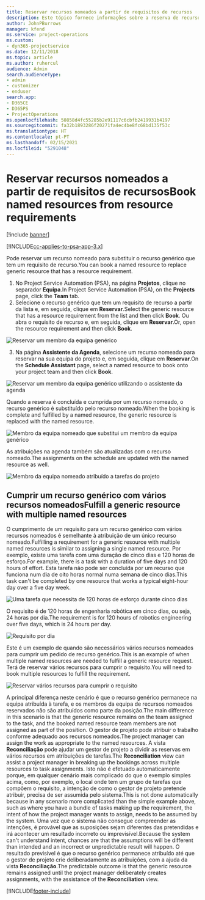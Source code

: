 ```yaml
---
title: Reservar recursos nomeados a partir de requisitos de recursos
description: Este tópico fornece informações sobre a reserva de recursos nomeados para um requisito de recurso genérico.
author: JohnPBurrows
manager: kfend
ms.service: project-operations
ms.custom:
- dyn365-projectservice
ms.date: 12/11/2018
ms.topic: article
ms.author: ruhercul
audience: Admin
search.audienceType:
- admin
- customizer
- enduser
search.app:
- D365CE
- D365PS
- ProjectOperations
ms.openlocfilehash: 50858d4fc55285b2e91117c6cbfb2419931b4197
ms.sourcegitcommit: fa32b1893286f20271fa4ec4be8fc68bd135f53c
ms.translationtype: HT
ms.contentlocale: pt-PT
ms.lasthandoff: 02/15/2021
ms.locfileid: "5291048"
---
```

# <a name="book-named-resources-from-resource-requirements"></a><span data-ttu-id="8f3e6-103">Reservar recursos nomeados a partir de requisitos de recursos</span><span class="sxs-lookup"><span data-stu-id="8f3e6-103">Book named resources from resource requirements</span></span>

[!include [banner](../includes/psa-now-project-operations.md)]

[!INCLUDE[cc-applies-to-psa-app-3.x](../includes/cc-applies-to-psa-app-3x.md)]

<span data-ttu-id="8f3e6-104">Pode reservar um recurso nomeado para substituir o recurso genérico que tem um requisito de recurso.</span><span class="sxs-lookup"><span data-stu-id="8f3e6-104">You can book a named resource to replace generic resource that has a resource requirement.</span></span>

1. <span data-ttu-id="8f3e6-105">No Project Service Automation (PSA), na página **Projetos**, clique no separador **Equipa**.</span><span class="sxs-lookup"><span data-stu-id="8f3e6-105">In Project Service Automation (PSA), on the **Projects** page, click the **Team** tab.</span></span>
2. <span data-ttu-id="8f3e6-106">Selecione o recurso genérico que tem um requisito de recurso a partir da lista e, em seguida, clique em **Reservar**.</span><span class="sxs-lookup"><span data-stu-id="8f3e6-106">Select the generic resource that has a resource requirement from the list and then click **Book**.</span></span> <span data-ttu-id="8f3e6-107">Ou abra o requisito de recurso e, em seguida, clique em **Reservar**.</span><span class="sxs-lookup"><span data-stu-id="8f3e6-107">Or, open the resource requirement and then click **Book**.</span></span>


![Reservar um membro da equipa genérico](media/RM-how-to-14.png)


3. <span data-ttu-id="8f3e6-109">Na página **Assistente da Agenda**, selecione um recurso nomeado para reservar na sua equipa do projeto e, em seguida, clique em **Reservar**.</span><span class="sxs-lookup"><span data-stu-id="8f3e6-109">On the **Schedule Assistant** page, select a named resource to book onto your project team and then click **Book**.</span></span>

![Reservar um membro da equipa genérico utilizando o assistente da agenda](media/RM-how-to-15.png)

<span data-ttu-id="8f3e6-111">Quando a reserva é concluída e cumprida por um recurso nomeado, o recurso genérico é substituído pelo recurso nomeado.</span><span class="sxs-lookup"><span data-stu-id="8f3e6-111">When the booking is complete and fulfilled by a named resource, the generic resource is replaced with the named resource.</span></span>

![Membro da equipa nomeado que substitui um membro da equipa genérico](media/RM-how-to-16.png)

<span data-ttu-id="8f3e6-113">As atribuições na agenda também são atualizadas com o recurso nomeado.</span><span class="sxs-lookup"><span data-stu-id="8f3e6-113">The assignments on the schedule are updated with the named resource as well.</span></span>

![Membro da equipa nomeado atribuído a tarefas do projeto](media/RM-how-to-17.png)

## <a name="fulfill-a-generic-resource-with-multiple-named-resources"></a><span data-ttu-id="8f3e6-115">Cumprir um recurso genérico com vários recursos nomeados</span><span class="sxs-lookup"><span data-stu-id="8f3e6-115">Fulfill a generic resource with multiple named resources</span></span>
<span data-ttu-id="8f3e6-116">O cumprimento de um requisito para um recurso genérico com vários recursos nomeados é semelhante à atribuição de um único recurso nomeado.</span><span class="sxs-lookup"><span data-stu-id="8f3e6-116">Fulfilling a requirement for a generic resource with multiple named resources is similar to assigning a single named resource.</span></span> <span data-ttu-id="8f3e6-117">Por exemplo, existe uma tarefa com uma duração de cinco dias e 120 horas de esforço.</span><span class="sxs-lookup"><span data-stu-id="8f3e6-117">For example, there is a task with a duration of five days and 120 hours of effort.</span></span> <span data-ttu-id="8f3e6-118">Esta tarefa não pode ser concluída por um recurso que funciona num dia de oito horas normal numa semana de cinco dias.</span><span class="sxs-lookup"><span data-stu-id="8f3e6-118">This task can't be completed by one resource that works a typical eight-hour day over a five day week.</span></span> 

![Uma tarefa que necessita de 120 horas de esforço durante cinco dias](media/RM-how-to-21.png)

<span data-ttu-id="8f3e6-120">O requisito é de 120 horas de engenharia robótica em cinco dias, ou seja, 24 horas por dia.</span><span class="sxs-lookup"><span data-stu-id="8f3e6-120">The requirement is for 120 hours of robotics engineering over five days, which is 24 hours per day.</span></span>

![Requisito por dia](media/RM-how-to-22.png)

<span data-ttu-id="8f3e6-122">Este é um exemplo de quando são necessários vários recursos nomeados para cumprir um pedido de recurso genérico.</span><span class="sxs-lookup"><span data-stu-id="8f3e6-122">This is an example of when multiple named resources are needed to fulfill a generic resource request.</span></span> <span data-ttu-id="8f3e6-123">Terá de reservar vários recursos para cumprir o requisito.</span><span class="sxs-lookup"><span data-stu-id="8f3e6-123">You will need to book multiple resources to fulfill the requirement.</span></span>

![Reservar vários recursos para cumprir o requisito](media/RM-how-to-23.png)

<span data-ttu-id="8f3e6-125">A principal diferença neste cenário é que o recurso genérico permanece na equipa atribuída à tarefa, e os membros da equipa de recursos nomeados reservados não são atribuídos como parte da posição.</span><span class="sxs-lookup"><span data-stu-id="8f3e6-125">The main difference in this scenario is that the generic resource remains on the team assigned to the task, and the booked named resource team members are not assigned as part of the position.</span></span> <span data-ttu-id="8f3e6-126">O gestor de projeto pode atribuir o trabalho conforme adequado aos recursos nomeados.</span><span class="sxs-lookup"><span data-stu-id="8f3e6-126">The project manager can assign the work as appropriate to the named resources.</span></span> <span data-ttu-id="8f3e6-127">A vista **Reconciliação** pode ajudar um gestor de projeto a dividir as reservas em vários recursos em atribuições de tarefas.</span><span class="sxs-lookup"><span data-stu-id="8f3e6-127">The **Reconciliation** view can assist a project manager in breaking up the bookings across multiple resources to task assignments.</span></span> <span data-ttu-id="8f3e6-128">Isto não é efetuado automaticamente porque, em qualquer cenário mais complicado do que o exemplo simples acima, como, por exemplo, o local onde tem um grupo de tarefas que compõem o requisito, a intenção de como o gestor de projeto pretende atribuir, precisa de ser assumida pelo sistema.</span><span class="sxs-lookup"><span data-stu-id="8f3e6-128">This is not done automatically because in any scenario more complicated than the simple example above, such as where you have a bundle of tasks making up the requirement, the intent of how the project manager wants to assign, needs to be assumed by the system.</span></span> <span data-ttu-id="8f3e6-129">Uma vez que o sistema não consegue compreender as intenções, é provável que as suposições sejam diferentes das pretendidas e irá acontecer um resultado incorreto ou imprevisível.</span><span class="sxs-lookup"><span data-stu-id="8f3e6-129">Because the system can't understand intent, chances are that the assumptions will be different than intended and an incorrect or unpredictable result will happen.</span></span> <span data-ttu-id="8f3e6-130">O resultado previsível é que o recurso genérico permanece atribuído até que o gestor de projeto crie deliberadamente as atribuições, com a ajuda da vista **Reconciliação**.</span><span class="sxs-lookup"><span data-stu-id="8f3e6-130">The predictable outcome is that the generic resource remains assigned until the project manager deliberately creates assignments, with the assistance of the **Reconciliation** view.</span></span>




[!INCLUDE[footer-include](../includes/footer-banner.md)]